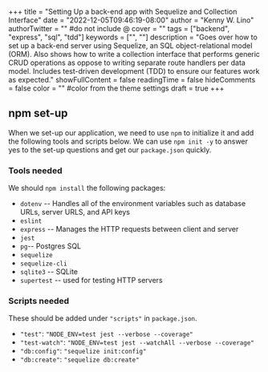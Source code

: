 +++
title = "Setting Up a back-end app with Sequelize and Collection Interface"
date = "2022-12-05T09:46:19-08:00"
author = "Kenny W. Lino"
authorTwitter = "" #do not include @
cover = ""
tags = ["backend", "express", "sql", "tdd"]
keywords = ["", ""]
description = "Goes over how to set up a back-end server using Sequelize, an SQL object-relational model (ORM). Also shows how to write a collection interface that performs generic CRUD operations as oppose to writing separate route handlers per data model. Includes test-driven development (TDD) to ensure our features work as expected."
showFullContent = false
readingTime = false
hideComments = false
color = "" #color from the theme settings
draft = true
+++

## npm set-up

When we set-up our application, we need to use `npm` to initialize it and add the following tools and scripts below. We can use `npm init -y` to answer yes to the set-up questions and get our `package.json` quickly.

### Tools needed

We should `npm install` the following packages:

- `dotenv` -- Handles all of the environment variables such as database URLs, server URLS, and API keys
- `eslint`
- `express` -- Manages the HTTP requests between client and server
- `jest`
- `pg`-- Postgres SQL
- `sequelize`
- `sequelize-cli`
- `sqlite3` -- SQLite
- `supertest` -- used for testing HTTP servers

### Scripts needed

These should be added under `"scripts"` in `package.json`.

- `"test"`: `"NODE_ENV=test jest --verbose --coverage"`
- `"test-watch"`: `"NODE_ENV=test jest --watchAll --verbose --coverage"`
- `"db:config"`: `"sequelize init:config"`
- `"db:create"`: `"sequelize db:create"`


